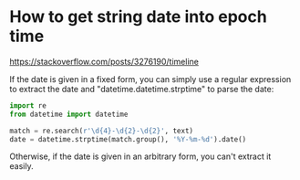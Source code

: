 # How to get string date into epoch time

https://stackoverflow.com/posts/3276190/timeline

If the date is given in a fixed form, you can simply use a regular 
expression to extract the date and "datetime.datetime.strptime" to parse
 the date:

```python
import re
from datetime import datetime

match = re.search(r'\d{4}-\d{2}-\d{2}', text)
date = datetime.strptime(match.group(), '%Y-%m-%d').date()
```

Otherwise, if the date is given in an arbitrary form, you can't extract it easily.
